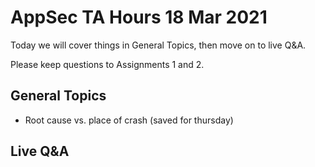 # AppSec TA Hours 18 Mar 2021

Today we will cover things in General Topics, then move on to live Q&A.

Please keep questions to Assignments 1 and 2.

## General Topics
 * Root cause vs. place of crash (saved for thursday)

## Live Q&A
